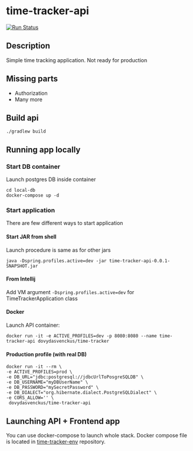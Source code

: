 # time-tracker-api

[![Run Status](https://api.shippable.com/projects/59fe1ab0e07b7707001c66e3/badge?branch=master)](https://app.shippable.com/github/dovydasvenckus/time-tracker-api/dashboard)
## Description
Simple time tracking application. Not ready for
production

## Missing parts
  * Authorization
  * Many more
  
## Build api

    ./gradlew build

## Running app locally
### Start DB container
Launch postgres DB inside container

    cd local-db
    docker-compose up -d

### Start application
There are few different ways to start application

#### Start JAR from shell    
Launch procedure is same as for other jars

    java -Dspring.profiles.active=dev -jar time-tracker-api-0.0.1-SNAPSHOT.jar
    
#### From Intellij
Add VM argument `-Dspring.profiles.active=dev` for TimeTrackerApplication class

#### Docker
Launch API container:
  
    docker run -it -e ACTIVE_PROFILES=dev -p 8080:8080 --name time-tracker-api dovydasvenckus/time-tracker

#### Production profile (with real DB)    
    docker run -it --rm \
    -e ACTIVE_PROFILES=prod \
    -e DB_URL="jdbc:postgresql://jdbcUrlToPosgreSQLDB" \
    -e DB_USERNAME="myDBUserName" \
    -e DB_PASSWORD="mySecretPassword" \
    -e DB_DIALECT="org.hibernate.dialect.PostgreSQLDialect" \
    -e CORS_ALLOW='' \
     dovydasvenckus/time-tracker-api
     
## Launching API + Frontend app
You can use docker-compose to launch whole stack.
 Docker compose file is located in [time-tracker-env](https://github.com/dovydasvenckus/time-tracker-env)
 repository.
